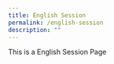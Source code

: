 ```yaml
---
title: English Session
permalink: /english-session
description: ""
---
```

<p>This is a English Session Page</p>